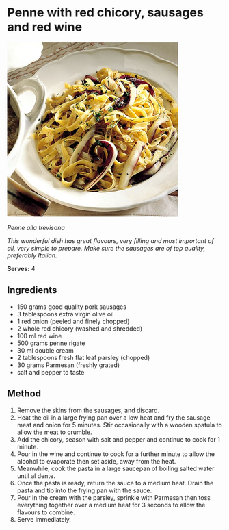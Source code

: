 # Penne with red chicory, sausages and red wine

![Name](resources/penne-alla-trevisana.jpg)

*Penne alla trevisana*

*This wonderful dish has great flavours, very filling and most important of all, very simple to prepare. Make sure the sausages are of top quality, preferably Italian.*

**Serves:** 4

## Ingredients
- 150 grams good quality pork sausages
- 3 tablespoons extra virgin olive oil
- 1 red onion (peeled and finely chopped)
- 2 whole red chicory (washed and shredded)
- 100 ml red wine
- 500 grams penne rigate
- 30 ml double cream
- 2 tablespoons fresh flat leaf parsley (chopped)
- 30 grams Parmesan (freshly grated)
- salt and pepper to taste

## Method
1. Remove the skins from the sausages, and discard.
1. Heat the oil in a large frying pan over a low heat and fry the sausage meat and onion for 5 minutes. Stir occasionally with a wooden spatula to allow the meat to crumble.
1. Add the chicory, season with salt and pepper and continue to cook for 1 minute.
1. Pour in the wine and continue to cook for a further minute to allow the alcohol to evaporate then set aside, away from the heat.
1. Meanwhile, cook the pasta in a large saucepan of boiling salted water until al dente.
1. Once the pasta is ready, return the sauce to a medium heat. Drain the pasta and tip into the frying pan with the sauce.
1. Pour in the cream with the parsley, sprinkle with Parmesan then toss everything together over a medium heat for 3 seconds to allow the flavours to combine.
1. Serve immediately.